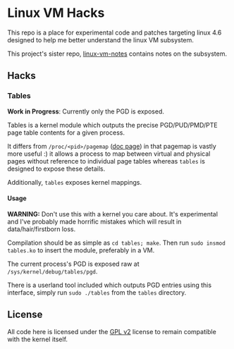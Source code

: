 # Linux VM Hacks

This repo is a place for experimental code and patches targeting linux 4.6
designed to help me better understand the linux VM subsystem.

This project's sister repo, [linux-vm-notes][vm-notes] contains notes on the
subsystem.

## Hacks

### Tables

__Work in Progress__: Currently only the PGD is exposed.

Tables is a kernel module which outputs the precise PGD/PUD/PMD/PTE page table
contents for a given process.

It differs from `/proc/<pid>/pagemap` ([doc page][page-map]) in that pagemap is
vastly more useful :) it allows a process to map between virtual and physical
pages without reference to individual page tables whereas `tables` is designed
to expose these details.

Additionally, `tables` exposes kernel mappings.

#### Usage

__WARNING:__ Don't use this with a kernel you care about. It's experimental and
I've probably made horrific mistakes which will result in data/hair/firstborn
loss.

Compilation should be as simple as `cd tables; make`. Then run `sudo insmod
tables.ko` to insert the module, preferably in a VM.

The current process's PGD is exposed raw at `/sys/kernel/debug/tables/pgd`.

There is a userland tool included which outputs PGD entries using this
interface, simply run `sudo ./tables` from the `tables` directory.

## License

All code here is licensed under the [GPL v2][gpl-v2] license to remain
compatible with the kernel itself.

[vm-notes]:https://github.com/lorenzo-stoakes/linux-vm-notes
[page-map]:https://github.com/torvalds/linux/blob/v4.6/Documentation/vm/pagemap.txt
[gpl-v2]:http://www.gnu.org/licenses/old-licenses/gpl-2.0.en.html
